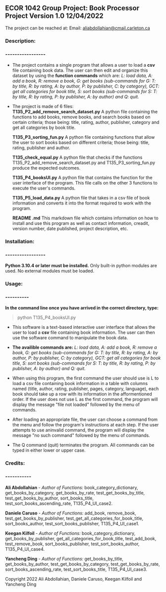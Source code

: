 ## ECOR 1042 Group Project: Book Processor Project Version 1.0 12/04/2022

The project can be reached at:
Email: aliabdollahian@cmail.carleton.ca

### Description:
### -----------------

- The project contains a single program that allows a user to load a **csv** file containing book data. The user can then edit and organize this dataset by using the **function commands** which are:
_L: load data, A: add a book, R: remove a book, G: get books (sub-commands for G: T: by title, R: by rating, A: by author, P: by publisher, C: by category), GCT: get all categories for book title, S: sort books (sub-commands for S: T: by title, R: by rating, P: by publisher, A: by author) and Q: quit._

- The project is made of 6 files:
**T135_P2_add_remove_search_dataset.py**	A python file containing the functions to add books, remove books, and search books based on certain criteria; those being: title, rating, author, publisher, category and get all categories by book title.
    
    **T135_P3_sorting_fun.py**			A python file containing functions that allow the user to sort books based on different criteria; those being: title, rating, publisher and author.
    
    **T135_check_equal.py**			A python file that checks if the functions T135\_P2\_add\_remove\_search\_dataset.py and T135\_P3\_sorting\_fun.py produce the expected outcomes.
    
    **T135_P4_booksUI.py**				A python file that contains the function for the user interface of the program. This file calls on the other 3 functions to execute the user's commands.
    
    **T135_P5_load_data.py**			A python file that takes in a csv file of book information and converts it into the format required to work with the program.

    **README .md**                      This markdown file which contains information on how to install and use this program as well as contact information, creadit, version number, date published, project description, etc.

### Installation:
### -----------------

**Python 3.10.4 or later must be installed.**
Only built-in python modules are used. No external modules must be loaded.

### Usage:
### ----------
**In the command line once you have arrived in the correct directory, type:**
>python T135_P4_booksUI.py

- This software is a text-based interactive user interface that allows the user to load a **csv** file containing book information. The user can then use the software command to manipulate the book data. 
- **The availible commands are:** _L: load data, A: add a book, R: remove a book, G: get books (sub-commands for G: T: by title, R: by rating, A: by author, P: by publisher, C: by category), GCT: get all categories for book title, S: sort books (sub-commands for S: T: by title, R: by rating, P: by publisher, A: by author) and Q: quit._ 

- When using this program, the first command the user should use is L to load a csv file containing book information in a table with columns named (title, author, rating, publisher, pages, category, language), each book should take up a row with its information in the afformentioned order. If the user does not use L as the first command, the program will display the message "file not loaded" followed by the menu of commands. 
- After loading an appropriate file, the user can choose a command from the menu and follow the program's instructions at each step. If the user attempts to use aninvalid command, the program will display the message "no such command" followed by the menu of commands. 
- The Q command (quit) terminates the program. All commands can be typed in either lower or upper case.

### Credits:
### -----------

**Ali Abdollahian** - _Author of Functions:_ book_category_dictionary, get_books_by_category, get_books_by_rate, test_get_books_by_title, test_get_books_by_author, sort_books_title,
test_sort_books_ascending_rate, T135_P4_UI_case2.

**Daniele Caruso** - _Author of Functions:_ add_book, remove_book, test_get_books_by_publisher, test_get_all_categories_for_book_title, sort_books_author, test_sort_books_publisher,
T135_P4_UI_case1.

**Keegan Kilfoil** - _Author of Functions:_ book_category_dictionary, get_books_by_publisher, get_all_categories_for_book_title, test_add_book, test_remove_book, sort_books_publisher,
test_sort_books_author, T135_P4_UI_case4.

**Yancheng Ding** - _Author of Functions:_ get_books_by_title, get_books_by_author, test_get_books_by_category, test_get_books_by_rate, sort_books_ascending_rate, test_sort_books_title,
T135_P4_UI_case3.

Copyright 2022 Ali Abdollahian, Daniele Caruso, Keegan Kilfoil and Yancheng Ding
